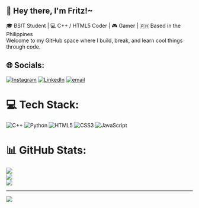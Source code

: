 ## 👋 Hey there, I'm Fritz!~

🎓 BSIT Student | 💻 C++ / HTML5 Coder | 🎮 Gamer | 🇵🇭 Based in the Philippines  
Welcome to my GitHub space where I build, break, and learn cool things through code. 


## 🌐 Socials:
[![Instagram](https://img.shields.io/badge/Instagram-%23E4405F.svg?logo=Instagram&logoColor=white)](https://www.instagram.com/fritz.gengnagel/) [![LinkedIn](https://img.shields.io/badge/LinkedIn-%230077B5.svg?logo=linkedin&logoColor=white)](https://www.linkedin.com/in/fritz-gengnagel-41088a321/) [![email](https://img.shields.io/badge/Email-D14836?logo=gmail&logoColor=white)](mailto:fritzgengnagel.personal@gmail.com) 

# 💻 Tech Stack:
![C++](https://img.shields.io/badge/c++-%2300599C.svg?style=for-the-badge&logo=c%2B%2B&logoColor=white) ![Python](https://img.shields.io/badge/python-3670A0?style=for-the-badge&logo=python&logoColor=ffdd54) ![HTML5](https://img.shields.io/badge/html5-%23E34F26.svg?style=for-the-badge&logo=html5&logoColor=white) ![CSS3](https://img.shields.io/badge/css3-%231572B6.svg?style=for-the-badge&logo=css3&logoColor=white) ![JavaScript](https://img.shields.io/badge/javascript-%23323330.svg?style=for-the-badge&logo=javascript&logoColor=%23F7DF1E)
# 📊 GitHub Stats:
![](https://github-readme-stats.vercel.app/api?username=FreetzCode&theme=onedark&hide_border=false&include_all_commits=false&count_private=false)<br/>
![](https://nirzak-streak-stats.vercel.app/?user=FreetzCode&theme=onedark&hide_border=false)<br/>
![](https://github-readme-stats.vercel.app/api/top-langs/?username=FreetzCode&theme=onedark&hide_border=false&include_all_commits=false&count_private=false&layout=compact)

---
[![](https://visitcount.itsvg.in/api?id=FreetzCode&icon=0&color=0)](https://visitcount.itsvg.in)

<!-- Proudly created with GPRM ( https://gprm.itsvg.in ) -->
